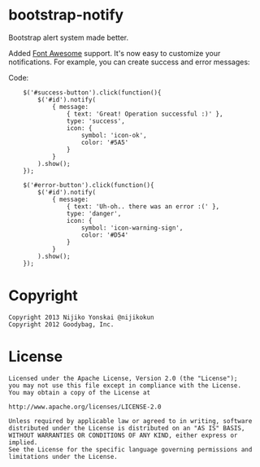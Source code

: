 bootstrap-notify
================

Bootstrap alert system made better.

Added [Font Awesome](http://fortawesome.github.io/Font-Awesome/) support.
It's now easy to customize your notifications. For example, you can create success and error messages:

Code:

		$('#success-button').click(function(){
			$('#id').notify(
				{ message: 
					{ text: 'Great! Operation successful :)' },
					type: 'success',
					icon: {
						symbol: 'icon-ok', 
						color: '#5A5'
					}
				}
			).show();
		});

		$('#error-button').click(function(){
			$('#id').notify(
				{ message: 
					{ text: 'Uh-oh.. there was an error :(' },
					type: 'danger',
					icon: {
						symbol: 'icon-warning-sign', 
						color: '#D54'
					}
				}
			).show();
		});

# Copyright

    Copyright 2013 Nijiko Yonskai @nijikokun
    Copyright 2012 Goodybag, Inc.

# License
    Licensed under the Apache License, Version 2.0 (the "License");
    you may not use this file except in compliance with the License.
    You may obtain a copy of the License at
    
    http://www.apache.org/licenses/LICENSE-2.0
    
    Unless required by applicable law or agreed to in writing, software
    distributed under the License is distributed on an "AS IS" BASIS,
    WITHOUT WARRANTIES OR CONDITIONS OF ANY KIND, either express or implied.
    See the License for the specific language governing permissions and
    limitations under the License.
